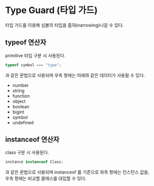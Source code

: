 # Type Guard (타입 가드)

타입 가드를 이용해 심볼의 타입을 좁혀(narrowing)나갈 수 있다.

## typeof 연산자

primitive 타입 구분 시 사용된다.

```typescript
typeof symbol === "type";
```

과 같은 문법으로 사용되며 우측 항에는 아래와 같은 데이터가 사용될 수 있다.

- number
- string
- function
- object
- boolean
- bigint
- symbol
- undefined

## instanceof 연산자

class 구분 시 사용된다.

```typescript
instance instanceof Class;
```

과 같은 문법으로 사용되며 instanceof 를 기준으로 좌측 항에는 인스턴스 값을,<br>
우측 항에는 비교할 클래스를 대입할 수 있다.
